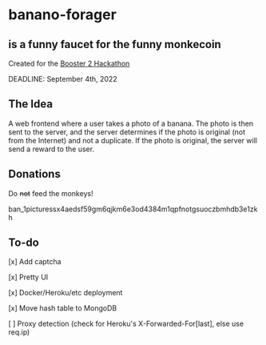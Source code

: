 # banano-forager

## is a funny faucet for the funny monkecoin

Created for the [Booster 2 Hackathon](https://banano.cc/blog/booster2-banano-hackathon)

DEADLINE: September 4th, 2022

## The Idea

A web frontend where a user takes a photo of a banana. The photo is then sent to the server, and the server determines if the photo is original (not from the Internet) and not a duplicate. If the photo is original, the server will send a reward to the user.

## Donations

Do ~~not~~ feed the monkeys!

ban_1picturessx4aedsf59gm6qjkm6e3od4384m1qpfnotgsuoczbmhdb3e1zkh

## To-do

[x] Add captcha

[x] Pretty UI

[x] Docker/Heroku/etc deployment

[x] Move hash table to MongoDB

[ ] Proxy detection (check for Heroku's X-Forwarded-For[last], else use req.ip)
